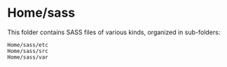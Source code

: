 # Home/sass

This folder contains SASS files of various kinds, organized in sub-folders:

    Home/sass/etc
    Home/sass/src
    Home/sass/var
